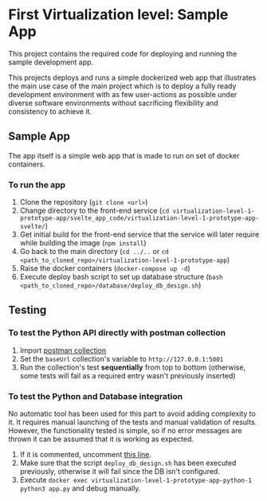 # First Virtualization level: Sample App

This project contains the required code for deploying and running the sample development app.

This projects deploys and runs a simple dockerized web app that illustrates the main use case of the main project which is to deploy a fully ready development environment with as few user-actions as possible under diverse software environments without sacrificing flexibility and consistency to achieve it.

## Sample App

The app itself is a simple web app that is made to run on set of docker containers.

### To run the app

1. Clone the repository (`git clone <url>`)
2. Change directory to the front-end service (`cd virtualization-level-1-prototype-app/svelte_app_code/virtualization-level-1-prototype-app-svelte/`)
3. Get initial build for the front-end service that the service will later require while building the image (`npm install`)
4. Go back to the main directory (`cd ../..` or `cd <path_to_cloned_repo>/virtualization-level-1-prototype-app`)
5. Raise the docker containers (`docker-compose up -d`)
6. Execute deploy bash script to set up database structure (`bash <path_to_cloned_repo>/database/deploy_db_design.sh`)

## Testing

### To test the Python API directly with postman collection

1. Import [postman collection](https://github.com/martin059/virtualization-level-1-prototype-app/blob/master/postman_testing_requests/testing-postman-collection.json)
2. Set the `baseUrl` collection's variable to `http://127.0.0.1:5001`
3. Run the collection's test **sequentially** from top to bottom (otherwise, some tests will fail as a required entry wasn't previously inserted)

### To test the Python and Database integration

No automatic tool has been used for this part to avoid adding complexity to it. It requires manual launching of the tests and manual validation of results. However, the functionality tested is simple, so if no error messages are thrown it can be assumed that it is working as expected.

1. If it is commented, uncomment [this line](https://github.com/martin059/virtualization-level-1-prototype-app/blob/master/python_app_code/app.py#L17).
2. Make sure that the script `deploy_db_design.sh` has been executed previously, otherwise it will fail since the DB isn't configured.
3. Execute `docker exec virtualization-level-1-prototype-app-python-1 python3 app.py` and debug manually.